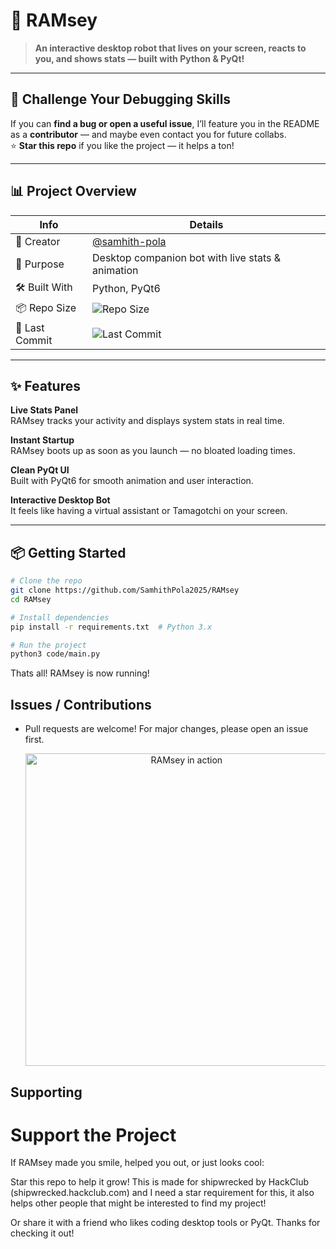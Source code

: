 # 🤖 RAMsey

> **An interactive desktop robot that lives on your screen, reacts to you, and shows stats — built with Python & PyQt!**

---

## 🚀 Challenge Your Debugging Skills  
If you can **find a bug or open a useful issue**, I’ll feature you in the README as a **contributor** — and maybe even contact you for future collabs.  
⭐ **Star this repo** if you like the project — it helps a ton!

---

## 📊 Project Overview

| Info             | Details                                              |
|------------------|------------------------------------------------------|
| 👤 Creator        | [@samhith-pola](https://github.com/Githubuser1122bruh) |
| 🧠 Purpose        | Desktop companion bot with live stats & animation   |
| 🛠️ Built With     | Python, PyQt6                                        |
| 📦 Repo Size      | ![Repo Size](https://img.shields.io/github/repo-size/Githubuser1122bruh/RAMsey) |
| 📅 Last Commit    | ![Last Commit](https://img.shields.io/github/last-commit/Githubuser1122bruh/RAMsey) |

---

## ✨ Features

 **Live Stats Panel**  
RAMsey tracks your activity and displays system stats in real time.

 **Instant Startup**  
RAMsey boots up as soon as you launch — no bloated loading times.

 **Clean PyQt UI**  
Built with PyQt6 for smooth animation and user interaction.

 **Interactive Desktop Bot**  
It feels like having a virtual assistant or Tamagotchi on your screen.

---

## 📦 Getting Started

```bash
# Clone the repo
git clone https://github.com/SamhithPola2025/RAMsey
cd RAMsey

# Install dependencies
pip install -r requirements.txt  # Python 3.x

# Run the project
python3 code/main.py
```
Thats all! RAMsey is now running!

## Issues / Contributions

- Pull requests are welcome! For major changes, please open an issue first.

  <div align="center">
    <img src="code/images/Demo.gif" alt="RAMsey in action" width="500">
  </div>

## Supporting
# Support the Project

If RAMsey made you smile, helped you out, or just looks cool:

Star this repo to help it grow! This is made for shipwrecked by HackClub (shipwrecked.hackclub.com) and I need a star requirement for this, it also helps other people that might be interested to find my project!

Or share it with a friend who likes coding desktop tools or PyQt.
Thanks for checking it out!
